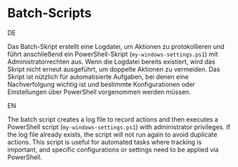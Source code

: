 # Batch-Scripts
DE

Das Batch-Skript erstellt eine Logdatei, um Aktionen zu protokollieren und führt anschließend ein PowerShell-Skript (`my-windows-settings.ps1`) mit Administratorrechten aus. Wenn die Logdatei bereits existiert, wird das Skript nicht erneut ausgeführt, um doppelte Aktionen zu vermeiden. Das Skript ist nützlich für automatisierte Aufgaben, bei denen eine Nachverfolgung wichtig ist und bestimmte Konfigurationen oder Einstellungen über PowerShell vorgenommen werden müssen.

EN

The batch script creates a log file to record actions and then executes a PowerShell script (`my-windows-settings.ps1`) with administrator privileges. If the log file already exists, the script will not run again to avoid duplicate actions. This script is useful for automated tasks where tracking is important, and specific configurations or settings need to be applied via PowerShell.
